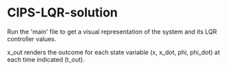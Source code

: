 # CIPS-LQR-solution

Run the 'main' file to get a visual representation of the system and its LQR controller values.

x_out renders the outcome for each state variable (x, x_dot, phi, phi_dot) at each time indicated (t_out).
